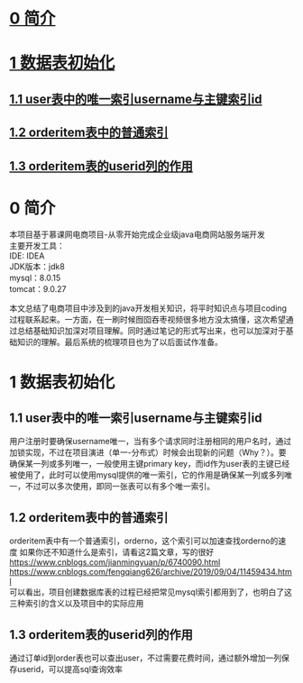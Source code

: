 # [0 简介](#head1)

# [1 数据表初始化](#head2)

## [1.1 user表中的唯一索引username与主键索引id](#head3)

## [1.2 orderitem表中的普通索引](#head4)

## [1.3 orderitem表的userid列的作用](#head5)

# <span id="head1">0 简介</span>
本项目基于慕课网电商项目-从零开始完成企业级java电商网站服务端开发 </br>
主要开发工具： </br>
IDE: IDEA </br>
JDK版本：jdk8 </br>
mysql：8.0.15 </br>
tomcat：9.0.27 </br>

本文总结了电商项目中涉及到的java开发相关知识，将平时知识点与项目coding过程联系起来。一方面，在一刷时候囫囵吞枣视频很多地方没太搞懂，这次希望通过总结基础知识加深对项目理解。同时通过笔记的形式写出来，也可以加深对于基础知识的理解。最后系统的梳理项目也为了以后面试作准备。</br>

# <span id="head2">1 数据表初始化</span>

## <span id="head3">1.1 user表中的唯一索引username与主键索引id</span>
用户注册时要确保username唯一，当有多个请求同时注册相同的用户名时，通过加锁实现，不过在项目演进（单一-分布式）时候会出现新的问题（Why？）。要确保某一列或多列唯一，一般使用主键primary key，而id作为user表的主键已经被使用了，此时可以使用mysql提供的唯一索引，它的作用是确保某一列或多列唯一，不过可以多次使用，即同一张表可以有多个唯一索引。</br>

## <span id="head4">1.2 orderitem表中的普通索引</span>
orderitem表中有一个普通索引，orderno，这个索引可以加速查找orderno的速度
如果你还不知道什么是索引，请看这2篇文章，写的很好</br>
https://www.cnblogs.com/jianmingyuan/p/6740090.html</br>
https://www.cnblogs.com/fengqiang626/archive/2019/09/04/11459434.html</br>
可以看出，项目创建数据库表的过程已经把常见mysql索引都用到了，也明白了这三种索引的含义以及项目中的实际应用</br>

## <span id="head5">1.3 orderitem表的userid列的作用</span>
通过订单id到order表也可以查出user，不过需要花费时间，通过额外增加一列保存userid，可以提高sql查询效率

